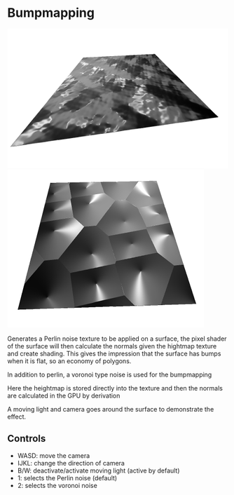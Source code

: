 # Bumpmapping

![screenshot1](../screenshots/bumpmapping_1.png) ![screenshot1](../screenshots/bumpmapping_2.png)

Generates a Perlin noise texture to be applied on a surface, the pixel shader of the surface will then calculate the normals given the hightmap texture and create shading. This gives
the impression that the surface has bumps when it is flat, so an economy of polygons.

In addition to perlin, a voronoi type noise is used for the bumpmapping

Here the heightmap is stored directly into the texture and then the normals are calculated in the GPU by derivation

A moving light and camera goes around the surface to demonstrate the effect.

## Controls

- WASD: move the camera
- IJKL: change the direction of camera
- B/W: deactivate/activate moving light (active by default)
- 1: selects the Perlin noise (default)
- 2: selects the voronoi noise
